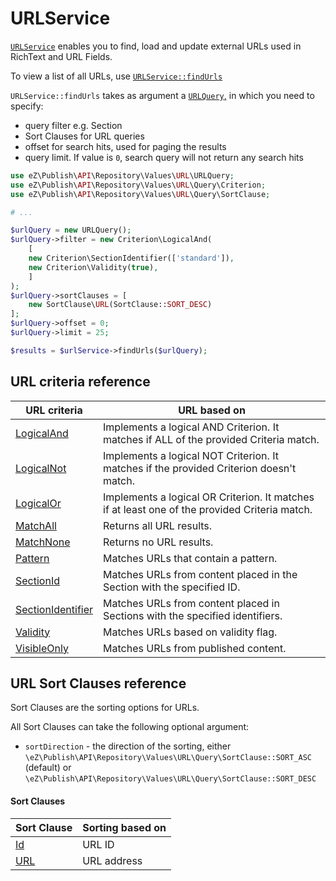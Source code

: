 # URLService

[`URLService`](https://github.com/ezsystems/ezplatform-kernel/blob/v1.0.0/eZ/Publish/API/Repository/URLService.php)
enables you to find, load and update external URLs used in RichText and URL Fields.

To view a list of all URLs, use [`URLService::findUrls`](https://github.com/ezsystems/ezplatform-kernel/blob/v1.0.0/eZ/Publish/API/Repository/URLService.php#L38)

`URLService::findUrls` takes as argument a [`URLQuery`,](https://github.com/ezsystems/ezplatform-kernel/blob/v1.0.0/eZ/Publish/API/Repository/Values/URL/URLQuery.php)
in which you need to specify:

- query filter e.g. Section
- Sort Clauses for URL queries
- offset for search hits, used for paging the results
- query limit. If value is `0`, search query will not return any search hits

```php
use eZ\Publish\API\Repository\Values\URL\URLQuery;
use eZ\Publish\API\Repository\Values\URL\Query\Criterion;
use eZ\Publish\API\Repository\Values\URL\Query\SortClause; 

# ...

$urlQuery = new URLQuery();
$urlQuery->filter = new Criterion\LogicalAnd(
    [
    new Criterion\SectionIdentifier(['standard']),
    new Criterion\Validity(true),
    ]
);
$urlQuery->sortClauses = [
    new SortClause\URL(SortClause::SORT_DESC)
];
$urlQuery->offset = 0;
$urlQuery->limit = 25;

$results = $urlService->findUrls($urlQuery);
```

## URL criteria reference

|URL criteria|URL based on|
|------------|------------|
|[LogicalAnd](url_reference/logicaland_url_criterion.md)|Implements a logical AND Criterion. It matches if ALL of the provided Criteria match.|
|[LogicalNot](url_reference/logicalnot_url_criterion.md)|Implements a logical NOT Criterion. It matches if the provided Criterion doesn't match.|
|[LogicalOr](url_reference/logicalor_url_criterion.md)|Implements a logical OR Criterion. It matches if at least one of the provided Criteria match.|
|[MatchAll](url_reference/matchall_url_criterion.md)|Returns all URL results.|
|[MatchNone](url_reference/matchnone_url_criterion.md)|Returns no URL results.|
|[Pattern](url_reference/pattern_url_criterion.md)|Matches URLs that contain a pattern.|
|[SectionId](url_reference/sectionid_url_criterion.md)|Matches URLs from content placed in the Section with the specified ID.|
|[SectionIdentifier](url_reference/sectionidentifier_url_criterion.md)|Matches URLs from content placed in Sections with the specified identifiers.|
|[Validity](url_reference/validity_url_criterion.md)|Matches URLs based on validity flag.|
|[VisibleOnly](url_reference/visibleonly_url_criterion.md)|Matches URLs from published content.|

## URL Sort Clauses reference

Sort Clauses are the sorting options for URLs.

All Sort Clauses can take the following optional argument:

- `sortDirection` - the direction of the sorting, either `\eZ\Publish\API\Repository\Values\URL\Query\SortClause::SORT_ASC` (default) or `\eZ\Publish\API\Repository\Values\URL\Query\SortClause::SORT_DESC`

#### Sort Clauses 

| Sort Clause | Sorting based on |
|-----|-----|
|[Id](url_reference/id_url_sort_clause.md)|URL ID|
|[URL](url_reference/url_url_sort_clause.md)|URL address|
